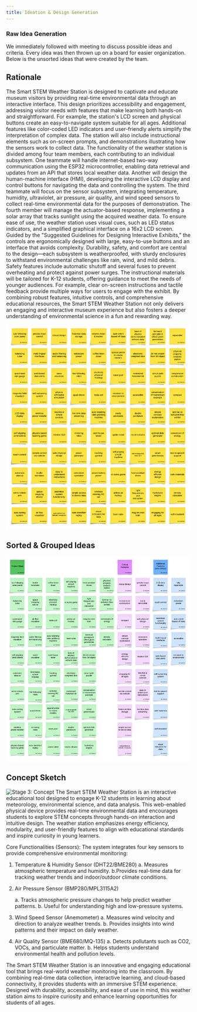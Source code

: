 ```yaml
---
title: Ideation & Design Generation
---
```


### Raw Idea Generation

We immediately followed with meeting to discuss possible ideas and criteria. Every idea was then thrown up on a board for easier organization. Below is the unsorted ideas that were created by the team.

## Rationale

The Smart STEM Weather Station is designed to captivate and educate museum visitors by providing real-time environmental data through an interactive interface. This design prioritizes accessibility and engagement, addressing visitor needs with features that make learning both hands-on and straightforward. For example, the station's LCD screen and physical buttons create an easy-to-navigate system suitable for all ages. Additional features like color-coded LED indicators and user-friendly alerts simplify the interpretation of complex data. The station will also include instructional elements such as on-screen prompts, and demonstrations illustrating how the sensors work to collect data.
The functionality of the weather station is divided among four team members, each contributing to an individual subsystem. One teammate will handle internet-based two-way communication using the ESP32 microcontroller, enabling data retrieval and updates from an API that stores local weather data. Another will design the human-machine interface (HMI), developing the interactive LCD display and control buttons for navigating the data and controlling the system. The third teammate will focus on the sensor subsystem, integrating temperature, humidity, ultraviolet, air pressure, air quality, and wind speed sensors to collect real-time environmental data for the purposes of demonstration. The fourth member will manage the actuator-based response, implementing a solar array that tracks sunlight using the acquired weather data.
To ensure ease of use, the weather station uses visual cues, such as LED status indicators, and a simplified graphical interface on a 16x2 LCD screen. Guided by the "Suggested Guidelines for Designing Interactive Exhibits," the controls are ergonomically designed with large, easy-to-use buttons and an interface that avoids complexity. Durability, safety, and comfort are central to the design—each subsystem is weatherproofed, with sturdy enclosures to withstand environmental challenges like rain, wind, and mild debris. Safety features include automatic shutoff and several fuses to prevent overheating and protect against power surges.
The instructional materials will be tailored for K-12 students, offering guidance to meet the needs of younger audiences. For example, clear on-screen instructions and tactile feedback provide multiple ways for users to engage with the exhibit. By combining robust features, intuitive controls, and comprehensive educational resources, the Smart STEM Weather Station not only delivers an engaging and interactive museum experience but also fosters a deeper understanding of environmental science in a fun and rewarding way.

![Stage 1: Ideation](./assets/ideation.png)

## Sorted & Grouped Ideas

![Stage 2: Sorting](./assets/sorted.png)

## Concept Sketch

![Stage 3: Concept](./assets/concept.png)
The Smart STEM Weather Station is an interactive educational tool designed to engage K-12 students in learning about meteorology, environmental science, and data analysis. This web-enabled physical device provides real-time environmental data and encourages students to explore STEM concepts through hands-on interaction and intuitive design. The weather station emphasizes energy efficiency, modularity, and user-friendly features to align with educational standards and inspire curiosity in young learners.

Core Functionalities (Sensors):
The system integrates four key sensors to provide comprehensive environmental monitoring:

1. Temperature & Humidity Sensor (DHT22/BME280)
    a. Measures atmospheric temperature and humidity.
    b.Provides real-time data for tracking weather trends and indoor/outdoor climate conditions.

2. Air Pressure Sensor (BMP280/MPL3115A2)

    a. Tracks atmospheric pressure changes to help predict weather patterns.
    b. Useful for understanding high and low-pressure systems.

3. Wind Speed Sensor (Anemometer)
    a. Measures wind velocity and direction to analyze weather trends.
    b. Provides insights into wind patterns and their impact on daily weather.

4. Air Quality Sensor (BME680/MQ-135)
    a. Detects pollutants such as CO2, VOCs, and particulate matter.
    b. Helps students understand environmental health and pollution levels.

The Smart STEM Weather Station is an innovative and engaging educational tool that brings real-world weather monitoring into the classroom. By combining real-time data collection, interactive learning, and cloud-based connectivity, it provides students with an immersive STEM experience. Designed with durability, accessibility, and ease of use in mind, this weather station aims to inspire curiosity and enhance learning opportunities for students of all ages.

